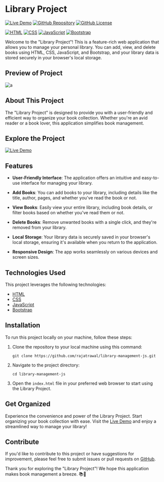# Library Project

[![Live Demo](https://img.shields.io/badge/Live%20Demo-View%20Website-brightgreen)](https://rajatrawal.github.io/library-management-js/)
[![GitHub Repository](https://img.shields.io/badge/GitHub%20Repo-Library%20Project-green)](https://github.com/rajatrawal/library-management-js)
[![GitHub License](https://img.shields.io/badge/license-MIT-blue.svg)](LICENSE)

[![HTML](https://img.shields.io/badge/HTML-5-red)](https://developer.mozilla.org/en-US/docs/Web/HTML)
[![CSS](https://img.shields.io/badge/CSS-3-blue)](https://developer.mozilla.org/en-US/docs/Web/CSS)
[![JavaScript](https://img.shields.io/badge/JavaScript-ES6-yellow)](https://developer.mozilla.org/en-US/docs/Web/JavaScript)
[![Bootstrap](https://img.shields.io/badge/Bootstrap-4-purple)](https://getbootstrap.com/)

Welcome to the "Library Project"! This is a feature-rich web application that allows you to manage your personal library. You can add, view, and delete books using HTML, CSS, JavaScript, and Bootstrap, and your library data is stored securely in your browser's local storage.

## Preview of Project
![a](https://github.com/rajatrawal/library-management-js/assets/72153827/61076013-e0b2-4511-88b4-245047f705a0)


## About This Project

The "Library Project" is designed to provide you with a user-friendly and efficient way to organize your book collection. Whether you're an avid reader or a book lover, this application simplifies book management.

## Explore the Project

[![Live Demo](https://img.shields.io/badge/Live%20Demo-View%20Website-brightgreen)](https://rajatrawal.github.io/library-management-js/)

## Features

- **User-Friendly Interface**: The application offers an intuitive and easy-to-use interface for managing your library.

- **Add Books**: You can add books to your library, including details like the title, author, pages, and whether you've read the book or not.

- **View Books**: Easily view your entire library, including book details, or filter books based on whether you've read them or not.

- **Delete Books**: Remove unwanted books with a single click, and they're removed from your library.

- **Local Storage**: Your library data is securely saved in your browser's local storage, ensuring it's available when you return to the application.

- **Responsive Design**: The app works seamlessly on various devices and screen sizes.

## Technologies Used

This project leverages the following technologies:

- [HTML](https://developer.mozilla.org/en-US/docs/Web/HTML)
- [CSS](https://developer.mozilla.org/en-US/docs/Web/CSS)
- [JavaScript](https://developer.mozilla.org/en-US/docs/Web/JavaScript)
- [Bootstrap](https://getbootstrap.com/)

## Installation

To run this project locally on your machine, follow these steps:

1. Clone the repository to your local machine using this command:

   ```shell
   git clone https://github.com/rajatrawal/library-management-js.git
   ```

2. Navigate to the project directory:

   ```shell
   cd library-management-js
   ```

3. Open the `index.html` file in your preferred web browser to start using the Library Project.


## Get Organized

Experience the convenience and power of the Library Project. Start organizing your book collection with ease. Visit the [Live Demo](https://rajatrawal.github.io/library-management-js/) and enjoy a streamlined way to manage your library!

## Contribute

If you'd like to contribute to this project or have suggestions for improvement, please feel free to submit issues or pull requests on [GitHub](https://github.com/rajatrawal/library-management-js).

Thank you for exploring the "Library Project"! We hope this application makes book management a breeze. 📚🚀
